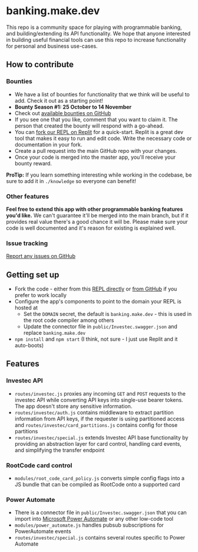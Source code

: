 # banking.make.dev

This repo is a community space for playing with programmable banking, and building/extending its API functionality. We hope that anyone interested in building useful financial tools can use this repo to increase functionality for personal and business use-cases.


## How to contribute

### Bounties

- We have a list of bounties for functionality that we think will be useful to add. Check it out as a starting point!
- **Bounty Season #1: 25 October to 14 November**
- Check out [available bounties on GitHub](https://github.com/programmable-banking-community/banking.make/issues?q=is%3Aissue+is%3Aopen+label%3Abounty)
- If you see one that you like, comment that you want to claim it. The person that created the bounty will respond with a go-ahead.
- You can [fork our REPL on Replit](https://replit.com/@OfferZenMake/programmable-banking) for a quick-start. Replit is a great dev tool that makes it easy to run and edit code. Write the necessary code or documentation in your fork.
- Create a pull request into the main GitHub repo with your changes.
- Once your code is merged into the master app, you'll receive your bounty reward.

__ProTip:__ If you learn something interesting while working in the codebase, be sure to add it in `./knowledge` so everyone can benefit!


### Other features

**Feel free to extend this app with other programmable banking features you'd like.** We can't guarantee it'll be merged into the main branch, but if it provides real value there's a good chance it will be. Please make sure your code is well documented and it's reason for existing is explained well.

### Issue tracking
[Report any issues on GitHub](https://github.com/programmable-banking-community/banking.make/issues/new)


## Getting set up
- Fork the code - either from this [REPL directly](https://replit.com/@OfferZenMake/programmable-banking) or [from GitHub](http://github.com/programmable-banking-community/banking.make/issues/new) if you prefer to work locally
- Configure the app's components to point to the domain your REPL is hosted at
  - Set the `DOMAIN` secret, the default is `banking.make.dev` - this is used in the root code compiler among others
  - Update the connector file in `public/Investec.swagger.json` and replace `banking.make.dev`
- `npm install` and `npm start` (I think, not sure - I just use Replit and it auto-boots)


## Features

### Investec API
- `routes/investec.js` proxies any incoming `GET` and `POST` requests to the investec API while converting API keys into single-use bearer tokens. The app doesn't store any sensitive information.
- `routes/investec/auth.js` contains middleware to extract partition information from API keys, if the requester is using partitioned access and `routes/investec/card_partitions.js` contains config for those partitions
- `routes/investec/special.js` extends Investec API base functionality by providing an abstraction layer for card control, handling card events, and simplifying the transfer endpoint


### RootCode card control
- `modules/root_code_card_policy.js` converts simple config flags into a JS bundle that can be compiled as RootCode onto a supported card


### Power Automate
- There is a connector file in `public/Investec.swagger.json` that you can import into [Microsoft Power Automate](https://make.powerautomate.com) or any other low-code tool
- `modules/power_automate.js` handles pubsub subscriptions for PowerAutomate events
- `routes/investec/special.js` contains several routes specific to Power Automate




